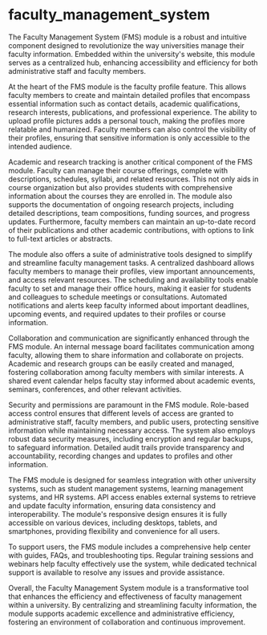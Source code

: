 # faculty_management_system
The Faculty Management System (FMS) module is a robust and intuitive component designed to revolutionize the way universities manage their faculty information. Embedded within the university's website, this module serves as a centralized hub, enhancing accessibility and efficiency for both administrative staff and faculty members.

At the heart of the FMS module is the faculty profile feature. This allows faculty members to create and maintain detailed profiles that encompass essential information such as contact details, academic qualifications, research interests, publications, and professional experience. The ability to upload profile pictures adds a personal touch, making the profiles more relatable and humanized. Faculty members can also control the visibility of their profiles, ensuring that sensitive information is only accessible to the intended audience.

Academic and research tracking is another critical component of the FMS module. Faculty can manage their course offerings, complete with descriptions, schedules, syllabi, and related resources. This not only aids in course organization but also provides students with comprehensive information about the courses they are enrolled in. The module also supports the documentation of ongoing research projects, including detailed descriptions, team compositions, funding sources, and progress updates. Furthermore, faculty members can maintain an up-to-date record of their publications and other academic contributions, with options to link to full-text articles or abstracts.

The module also offers a suite of administrative tools designed to simplify and streamline faculty management tasks. A centralized dashboard allows faculty members to manage their profiles, view important announcements, and access relevant resources. The scheduling and availability tools enable faculty to set and manage their office hours, making it easier for students and colleagues to schedule meetings or consultations. Automated notifications and alerts keep faculty informed about important deadlines, upcoming events, and required updates to their profiles or course information.

Collaboration and communication are significantly enhanced through the FMS module. An internal message board facilitates communication among faculty, allowing them to share information and collaborate on projects. Academic and research groups can be easily created and managed, fostering collaboration among faculty members with similar interests. A shared event calendar helps faculty stay informed about academic events, seminars, conferences, and other relevant activities.

Security and permissions are paramount in the FMS module. Role-based access control ensures that different levels of access are granted to administrative staff, faculty members, and public users, protecting sensitive information while maintaining necessary access. The system also employs robust data security measures, including encryption and regular backups, to safeguard information. Detailed audit trails provide transparency and accountability, recording changes and updates to profiles and other information.

The FMS module is designed for seamless integration with other university systems, such as student management systems, learning management systems, and HR systems. API access enables external systems to retrieve and update faculty information, ensuring data consistency and interoperability. The module's responsive design ensures it is fully accessible on various devices, including desktops, tablets, and smartphones, providing flexibility and convenience for all users.

To support users, the FMS module includes a comprehensive help center with guides, FAQs, and troubleshooting tips. Regular training sessions and webinars help faculty effectively use the system, while dedicated technical support is available to resolve any issues and provide assistance.

Overall, the Faculty Management System module is a transformative tool that enhances the efficiency and effectiveness of faculty management within a university. By centralizing and streamlining faculty information, the module supports academic excellence and administrative efficiency, fostering an environment of collaboration and continuous improvement.
